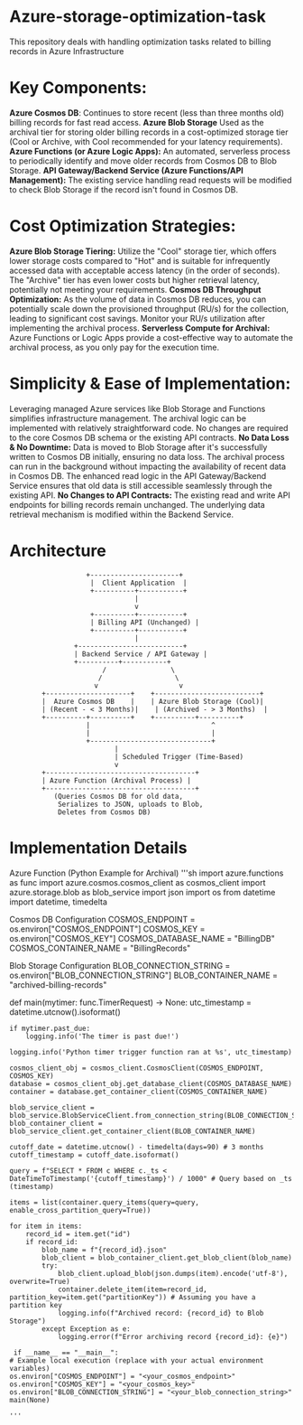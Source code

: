 # Azure-storage-optimization-task
This repository deals with handling optimization tasks related to billing records in Azure Infrastructure

# Key Components:

**Azure Cosmos DB**: Continues to store recent (less than three months old) billing records for fast read access.
**Azure Blob Storage**  Used as the archival tier for storing older billing records in a cost-optimized storage tier (Cool or Archive, with Cool recommended for your latency requirements).
**Azure Functions (or Azure Logic Apps):** An automated, serverless process to periodically identify and move older records from Cosmos DB to Blob Storage.
**API Gateway/Backend Service (Azure Functions/API Management):** The existing service handling read requests will be modified to check Blob Storage if the record isn't found in Cosmos DB.

# Cost Optimization Strategies:

**Azure Blob Storage Tiering:** Utilize the "Cool" storage tier, which offers lower storage costs compared to "Hot" and is suitable for infrequently accessed data with acceptable access latency (in the order of seconds). The "Archive" tier has even lower costs but higher retrieval latency, potentially not meeting your requirements.
**Cosmos DB Throughput Optimization:** As the volume of data in Cosmos DB reduces, you can potentially scale down the provisioned throughput (RU/s) for the collection, leading to significant cost savings. Monitor your RU/s utilization after implementing the archival process.
**Serverless Compute for Archival:** Azure Functions or Logic Apps provide a cost-effective way to automate the archival process, as you only pay for the execution time.

# Simplicity & Ease of Implementation:

Leveraging managed Azure services like Blob Storage and Functions simplifies infrastructure management.
The archival logic can be implemented with relatively straightforward code.
No changes are required to the core Cosmos DB schema or the existing API contracts.
**No Data Loss & No Downtime:**
Data is moved to Blob Storage after it's successfully written to Cosmos DB initially, ensuring no data loss.
The archival process can run in the background without impacting the availability of recent data in Cosmos DB.
The enhanced read logic in the API Gateway/Backend Service ensures that old data is still accessible seamlessly through the existing API.
**No Changes to API Contracts:**
The existing read and write API endpoints for billing records remain unchanged. The underlying data retrieval mechanism is modified within the Backend Service.

# Architecture 


                       +----------------------+
                        |  Client Application  |
                        +----------+-----------+
                                   |
                                   v
                        +----------+-----------+
                        | Billing API (Unchanged) |
                        +----------+-----------+
                                   |
                    +--------------------------+
                    | Backend Service / API Gateway |
                    +----------+-----------+
                           /                \
                          /                  \
                         v                    v
            +---------------------+    +--------------------------+
            |  Azure Cosmos DB    |    | Azure Blob Storage (Cool)|
            | (Recent - < 3 Months)|    | (Archived - > 3 Months)  |
            +----------+----------+    +----------+----------+
                       |                              ^
                       |                              |
                       +------------------------------+
                              |
                              | Scheduled Trigger (Time-Based)
                              v
            +-------------------------------------+
            | Azure Function (Archival Process) |
            +-------------------------------------+
               (Queries Cosmos DB for old data,
                Serializes to JSON, uploads to Blob,
                Deletes from Cosmos DB)






# Implementation Details
Azure Function (Python Example for Archival)
 '''sh
import azure.functions as func
import azure.cosmos.cosmos_client as cosmos_client
import azure.storage.blob as blob_service
import json
import os
from datetime import datetime, timedelta

Cosmos DB Configuration
COSMOS_ENDPOINT = os.environ["COSMOS_ENDPOINT"]
COSMOS_KEY = os.environ["COSMOS_KEY"]
COSMOS_DATABASE_NAME = "BillingDB"
COSMOS_CONTAINER_NAME = "BillingRecords"

Blob Storage Configuration
BLOB_CONNECTION_STRING = os.environ["BLOB_CONNECTION_STRING"]
BLOB_CONTAINER_NAME = "archived-billing-records"

def main(mytimer: func.TimerRequest) -> None:
    utc_timestamp = datetime.utcnow().isoformat()

    if mytimer.past_due:
        logging.info('The timer is past due!')

    logging.info('Python timer trigger function ran at %s', utc_timestamp)

    cosmos_client_obj = cosmos_client.CosmosClient(COSMOS_ENDPOINT, COSMOS_KEY)
    database = cosmos_client_obj.get_database_client(COSMOS_DATABASE_NAME)
    container = database.get_container_client(COSMOS_CONTAINER_NAME)

    blob_service_client = blob_service.BlobServiceClient.from_connection_string(BLOB_CONNECTION_STRING)
    blob_container_client = blob_service_client.get_container_client(BLOB_CONTAINER_NAME)

    cutoff_date = datetime.utcnow() - timedelta(days=90) # 3 months
    cutoff_timestamp = cutoff_date.isoformat()

    query = f"SELECT * FROM c WHERE c._ts < DateTimeToTimestamp('{cutoff_timestamp}') / 1000" # Query based on _ts (timestamp)

    items = list(container.query_items(query=query, enable_cross_partition_query=True))

    for item in items:
        record_id = item.get("id")
        if record_id:
            blob_name = f"{record_id}.json"
            blob_client = blob_container_client.get_blob_client(blob_name)
            try:
                blob_client.upload_blob(json.dumps(item).encode('utf-8'), overwrite=True)
                container.delete_item(item=record_id, partition_key=item.get("partitionKey")) # Assuming you have a partition key
                logging.info(f"Archived record: {record_id} to Blob Storage")
            except Exception as e:
                logging.error(f"Error archiving record {record_id}: {e}")

     if __name__ == "__main__":
    # Example local execution (replace with your actual environment variables)
    os.environ["COSMOS_ENDPOINT"] = "<your_cosmos_endpoint>"
    os.environ["COSMOS_KEY"] = "<your_cosmos_key>"
    os.environ["BLOB_CONNECTION_STRING"] = "<your_blob_connection_string>"
    main(None)
    
    ''' 






    
